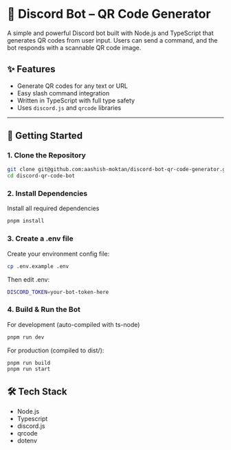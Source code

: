 # 🤖 Discord Bot – QR Code Generator

A simple and powerful Discord bot built with Node.js and TypeScript that generates QR codes from user input. Users can send a command, and the bot responds with a scannable QR code image.

## ✨ Features

- Generate QR codes for any text or URL
- Easy slash command integration
- Written in TypeScript with full type safety
- Uses `discord.js` and `qrcode` libraries

---

## 🚀 Getting Started

### 1. Clone the Repository

```bash
git clone git@github.com:aashish-moktan/discord-bot-qr-code-generator.git
cd discord-qr-code-bot
```

### 2. Install Dependencies

Install all required dependencies

```bash
pnpm install
```

### 3. Create a .env file

Create your environment config file:

```bash
cp .env.example .env
```

Then edit .env:

```bash
DISCORD_TOKEN=your-bot-token-here
```

### 4. Build & Run the Bot

For development (auto-compiled with ts-node)

```bash
pnpm run dev
```

For production (compiled to dist/):

```bash
pnpm run build
pnpm run start
```

## 🛠 Tech Stack

- Node.js
- Typescript
- discord.js
- qrcode
- dotenv
